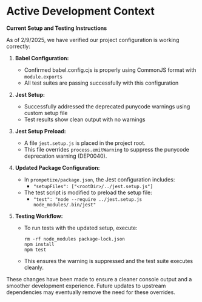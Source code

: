 # Active Development Context

**Current Setup and Testing Instructions**

As of 2/9/2025, we have verified our project configuration is working correctly:

1. **Babel Configuration:**
   - Confirmed babel.config.cjs is properly using CommonJS format with `module.exports`
   - All test suites are passing successfully with this configuration

2. **Jest Setup:**
   - Successfully addressed the deprecated punycode warnings using custom setup file
   - Test results show clean output with no warnings

1. **Jest Setup Preload:**  
   - A file `jest.setup.js` is placed in the project root.  
   - This file overrides `process.emitWarning` to suppress the punycode deprecation warning (DEP0040).  

2. **Updated Package Configuration:**  
   - In `prompetize/package.json`, the Jest configuration includes:
     - `"setupFiles": ["<rootDir>/../jest.setup.js"]`
   - The test script is modified to preload the setup file:
     - `"test": "node --require ../jest.setup.js node_modules/.bin/jest"`

3. **Testing Workflow:**  
   - To run tests with the updated setup, execute:
     ```
     rm -rf node_modules package-lock.json
     npm install
     npm test
     ```
   - This ensures the warning is suppressed and the test suite executes cleanly.

These changes have been made to ensure a cleaner console output and a smoother development experience. Future updates to upstream dependencies may eventually remove the need for these overrides.
